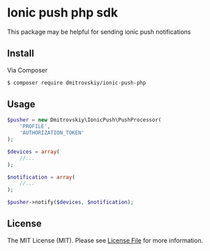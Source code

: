 # Ionic push php sdk

This package may be helpful for sending ionic push notifications

## Install

Via Composer

``` bash
$ composer require dmitrovskiy/ionic-push-php
```

## Usage

``` php
$pusher = new Dmitrovskiy\IonicPush\PushProcessor(
    'PROFILE',
    'AUTHORIZATION_TOKEN'
);

$devices = array(
    //...
);

$notification = array(
    //...
);

$pusher->notify($devices, $notification);
```

## License

The MIT License (MIT). Please see [License File](LICENSE.md) for more information.
